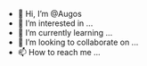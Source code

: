 - 👋 Hi, I’m @Augos
- 👀 I’m interested in ...
- 🌱 I’m currently learning ...
- 💞️ I’m looking to collaborate on ...
- 📫 How to reach me ...

<!---
Augos/Augos is a ✨ special ✨ repository because its `README.md` (this file) appears on your GitHub profile.
You can click the Preview link to take a look at your changes.
--->
